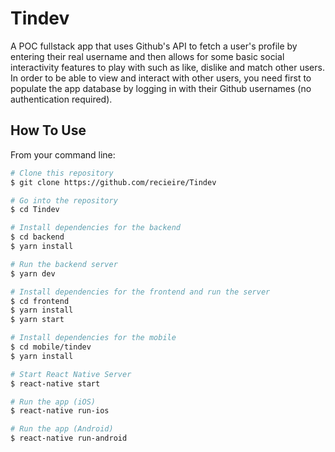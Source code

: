 # Tindev

A POC fullstack app that uses Github's API to fetch a user's profile by entering their real username and then allows for some basic social interactivity features to play with such as like, dislike and match other users. In order to be able to view and interact with other users, you need first to populate the app database by logging in with their Github usernames (no authentication required).

## How To Use

From your command line:

```bash
# Clone this repository
$ git clone https://github.com/recieire/Tindev

# Go into the repository
$ cd Tindev

# Install dependencies for the backend
$ cd backend
$ yarn install

# Run the backend server
$ yarn dev

# Install dependencies for the frontend and run the server
$ cd frontend
$ yarn install
$ yarn start

# Install dependencies for the mobile
$ cd mobile/tindev
$ yarn install

# Start React Native Server
$ react-native start

# Run the app (iOS)
$ react-native run-ios

# Run the app (Android)
$ react-native run-android
```